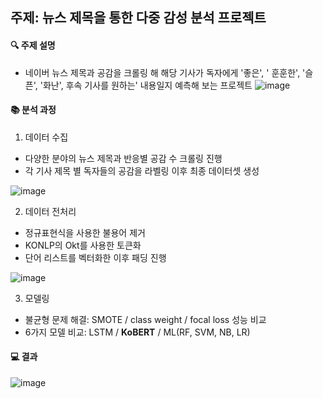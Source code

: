 ## 주제: 뉴스 제목을 통한 다중 감성 분석 프로젝트

#### 🔍 주제 설명
- 네이버 뉴스 제목과 공감을 크롤링 해 해당 기사가 독자에게 '좋은', ' 훈훈한', '슬픈', '화난', 후속 기사를 원하는' 내용일지 예측해 보는 프로젝트
![image](https://user-images.githubusercontent.com/79184083/219857438-b6a009ae-7533-4edc-b006-587b89620e1e.png)

#### 📚 분석 과정

1. 데이터 수집
- 다양한 분야의 뉴스 제목과 반응별 공감 수 크롤링 진행
- 각 기사 제목 별 독자들의 공감을 라벨링 이후 최종 데이터셋 생성

![image](https://user-images.githubusercontent.com/79184083/222937428-d887a4f9-6cd2-4e9e-8a27-5a32db296ec2.png)


2. 데이터 전처리
- 정규표현식을 사용한 불용어 제거
- KONLP의 Okt를 사용한 토큰화
- 단어 리스트를 벡터화한 이후 패딩 진행

![image](https://user-images.githubusercontent.com/79184083/222937443-e3b28310-c113-4a5d-b02d-6e6c10825281.png)


3. 모델링
- 불균형 문제 해결: SMOTE / class weight / focal loss 성능 비교
- 6가지 모델 비교: LSTM / **KoBERT** / ML(RF, SVM, NB, LR)

#### 💻 결과

![image](https://user-images.githubusercontent.com/79184083/219857622-41145aa8-ea8b-4d8d-b8e3-7682bf646aef.png)

